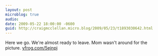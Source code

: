 ```yaml
---
layout: post
microblog: true
audio: 
date: 2009-05-22 18:00:00 -0600
guid: http://craigmcclellan.micro.blog/2009/05/23/t1893030642.html
---
```

Here we go. We're almost ready to leave. Mom wasn't around for the picture.  [yfrog.com/5ejnpj](http://yfrog.com/5ejnpj)
